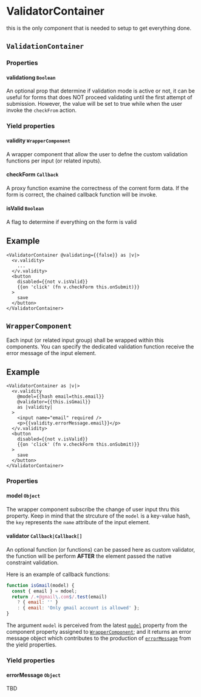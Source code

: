 # ValidatorContainer

this is the only component that is needed to setup to get everything done.

## `ValidationContainer`

### Properties

#### validationg `Boolean`
An optional prop that determine if validation mode is active or not, it can be useful for forms that does NOT proceed validating until the first attempt of submission. However, the value will be set to true while when the user invoke the `checkFrom` action.

### Yield properties

#### validity `WrapperComponent`
A wrapper component that allow the user to defne the custom validation functions per input (or related inputs).

#### checkForm `Callback`
A proxy function examine the correctness of the corrent form data. If the form is correct, the chained callback function will be invoke.

#### isValid `Boolean`
A flag to determine if everything on the form is valid

## Example
```
<ValidatorContainer @validating={{false}} as |v|>
  <v.validity>
    ...
  </v.validity>
  <button
    disabled={{not v.isValid}}
    {{on 'click' (fn v.checkForm this.onSubmit)}}
  >
    save
  </button>
</ValidatorContainer>
```

## `WrapperComponent`
Each input (or related input group) shall be wrapped within this components. You can specify the dedicated validation function receive the error message of the input element.

## Example
```
<ValidatorContainer as |v|>
  <v.validity
    @model={{hash email=this.email}}
    @validator={{this.isGmail}}
    as |validity|
  >
    <input name="email" required />
    <p>{{validity.errorMessage.email}}</p>
  </v.validity>
  <button
    disabled={{not v.isValid}}
    {{on 'click' (fn v.checkForm this.onSubmit)}}
  >
    save
  </button>
</ValidatorContainer>
```

### Properties

#### model `Object`
The wrapper component subscribe the change of user input thru this property. Keep in mind that the strcuture of the `model` is a key-value hash, the `key` represents the `name` attribute of the input element.

#### validator `Callback|Callback[]`
An optional function (or functions) can be passed here as custom validator, the function will be perform **AFTER** the element passed the native constraint validation.

Here is an example of callback functions:
```js
function isGmail(model) {
  const { email } = mdoel;
  return /.+@gmail\.com$/.test(email)
    ? { email: '' }
    : { email: 'Only gmail account is allowed' };
}
```
The argument `model` is perceived from the latest [`model`](#modelobject) property from the component property assigned to [`WrapperComponent`](#wrappercomponent); and it returns an error message object which contributes to the production of [`errorMessage`](#errormessageobject) from the yield properties.
<!-- TODO @bear add more content -->

### Yield properties

#### errorMessage `Object`
TBD
<!-- TODO bear add more content -->
